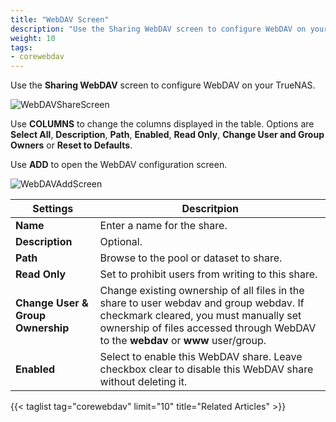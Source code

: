 ```yaml
---
title: "WebDAV Screen"
description: "Use the Sharing WebDAV screen to configure WebDAV on your TrueNAS"
weight: 10
tags:
- corewebdav
---
```


Use the **Sharing WebDAV** screen to configure WebDAV on your TrueNAS.

![WebDAVShareScreen](/images/CORE/13.0/WebDAVShareScreen.png "Sharing WebDAV Screen")

Use **COLUMNS** to change the columns displayed in the table. Options are **Select All**, **Description**, **Path**, **Enabled**, **Read Only**, **Change User and Group Owners** or **Reset to Defaults**.

Use **ADD** to open the WebDAV configuration screen.

![WebDAVAddScreen](/images/CORE/13.0/WebDAVAddScreen.png "Sharing WebDAV Add Screen")

| Settings | Descritpion |
|----------|-------------|
| **Name** | Enter a name for the share. |
| **Description** | Optional. |
| **Path** | Browse to the pool or dataset to share. |
| **Read Only** | Set to prohibit users from writing to this share. |
| **Change User & Group Ownership** | Change existing ownership of all files in the share to user webdav and group webdav. If checkmark cleared, you must manually set ownership of files accessed through WebDAV to the **webdav** or **www** user/group. |
| **Enabled** | Select to enable this WebDAV share. Leave checkbox clear to disable this WebDAV share without deleting it. |

{{< taglist tag="corewebdav" limit="10" title="Related Articles" >}}
